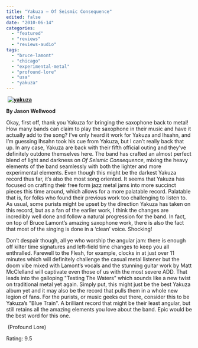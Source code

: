 ```yaml
---
title: "Yakuza – Of Seismic Consequence"
edited: false
date: "2010-06-14"
categories:
  - "featured"
  - "reviews"
  - "reviews-audio"
tags:
  - "bruce-lamont"
  - "chicago"
  - "experimental-metal"
  - "profound-lore"
  - "usa"
  - "yakuza"
---
```


 **[](http://www.hellbound.ca/wp-content/uploads/2010/06/yakuza.bmp)[![yakuza](http://www.hellbound.ca/wp-content/uploads/2010/06/yakuza-300x264.jpg "yakuza")](http://www.hellbound.ca/wp-content/uploads/2010/06/yakuza.jpg)**

**By Jason Wellwood**

Okay, first off, thank you Yakuza for bringing the saxophone back to metal! How many bands can claim to play the saxophone in their music and have it actually add to the song? I’ve only heard it work for Yakuza and Ihsahn, and I’m guessing Ihsahn took his cue from Yakuza, but I can’t really back that up. In any case, Yakuza are back with their fifth official outing and they’ve definitely outdone themselves here. The band has crafted an almost perfect blend of light and darkness on _Of Seismic Consequence_, mixing the heavy elements of the band seamlessly with both the lighter and more experimental elements. Even though this might be the darkest Yakuza record thus far, it’s also the most song oriented. It seems that Yakuza has focused on crafting their free form jazz metal jams into more succinct pieces this time around, which allows for a more palatable record. Palatable that is, for folks who found their previous work too challenging to listen to. As usual, some purists might be upset by the direction Yakuza has taken on this record, but as a fan of the earlier work, I think the changes are incredibly well done and follow a natural progression for the band. In fact, on top of Bruce Lamont’s amazing saxophone work, there is also the fact that most of the singing is done in a ‘clean’ voice. Shocking!

Don’t despair though, all ye who worship the angular jam: there is enough off kilter time signatures and left-field time changes to keep you all enthralled. Farewell to the Flesh, for example, clocks in at just over 11 minutes which will definitely challenge the casual metal listener but the doom vibe mixed with Lamont’s vocals and the stunning guitar work by Matt McClelland will captivate even those of us with the most severe ADD. That leads into the galloping "Testing The Waters" which sounds like a new twist on traditional metal yet again. Simply put, this might just be the best Yakuza album yet and it may also be the record that pulls them in a whole new legion of fans. For the purists, or music geeks out there, consider this to be Yakuza’s "Blue Train". A brilliant record that might be their least angular, but still retains all the amazing elements you love about the band. Epic would be the best word for this one.

 (Profound Lore)

Rating: 9.5
